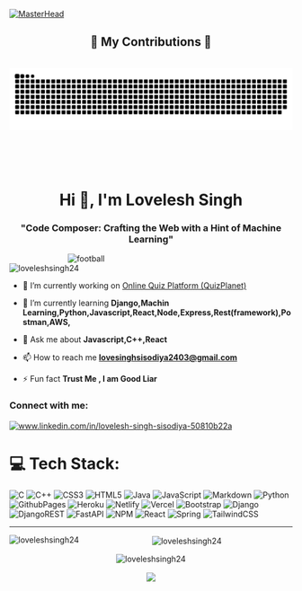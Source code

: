 [![MasterHead](https://1.bp.blogspot.com/-7A4WynwLsMw/XbBpCXG8fHI/AAAAAAAAMt4/uOa1bpLskYgrwGbllhSu2SDj_Mig8SXJQCLcBGAsYHQ/s1600/2000_600px.gif)](https://rishavchanda.io)
<div align="center">

  <h2>🐍 My Contributions 🐍</h2>
  <br>
  <img alt="snake eating my contributions" src="https://raw.githubusercontent.com/Mr-DevanshuGupta/Mr-DevanshuGupta/output/github-contribution-grid-snake.svg" />

  <br/><br/><br/>
</div>
<h1 align="center">Hi 👋, I'm Lovelesh Singh</h1>
<h3 align="center">"Code Composer: Crafting the Web with a Hint of Machine Learning"</h3>
<img align="right" alt="football" width="400" src="https://media4.giphy.com/media/v1.Y2lkPTc5MGI3NjExZHUyNTM3eXk2OGVvMTFpYjJ0M2o4ZnU1YmNsdnU2cjN3eGpsamE4aSZlcD12MV9pbnRlcm5hbF9naWZfYnlfaWQmY3Q9Zw/USV0ym3bVWQJJmNu3N/giphy.gif">

<p align="left"> <img src="https://komarev.com/ghpvc/?username=loveleshsingh24&label=Profile%20views&color=0e75b6&style=flat" alt="loveleshsingh24" /> </p>

- 🔭 I’m currently working on [Online Quiz Platform (QuizPlanet)](https://github.com/LoveleshSingh24/myenv.git)

- 🌱 I’m currently learning **Django,Machin Learning,Python,Javascript,React,Node,Express,Rest(framework),Postman,AWS,**

- 💬 Ask me about **Javascript,C++,React**

- 📫 How to reach me **lovesinghsisodiya2403@gmail.com**

- ⚡ Fun fact **Trust Me , I am Good Liar**

<h3 align="left">Connect with me:</h3>
<p align="left">
<a href="https://linkedin.com/in/www.linkedin.com/in/lovelesh-singh-sisodiya-50810b22a" target="blank"><img align="center" src="https://raw.githubusercontent.com/rahuldkjain/github-profile-readme-generator/master/src/images/icons/Social/linked-in-alt.svg" alt="www.linkedin.com/in/lovelesh-singh-sisodiya-50810b22a" height="30" width="40" /></a>
</p>


# 💻 Tech Stack:
![C](https://img.shields.io/badge/c-%2300599C.svg?style=for-the-badge&logo=c&logoColor=white) ![C++](https://img.shields.io/badge/c++-%2300599C.svg?style=for-the-badge&logo=c%2B%2B&logoColor=white) ![CSS3](https://img.shields.io/badge/css3-%231572B6.svg?style=for-the-badge&logo=css3&logoColor=white) ![HTML5](https://img.shields.io/badge/html5-%23E34F26.svg?style=for-the-badge&logo=html5&logoColor=white) ![Java](https://img.shields.io/badge/java-%23ED8B00.svg?style=for-the-badge&logo=openjdk&logoColor=white) ![JavaScript](https://img.shields.io/badge/javascript-%23323330.svg?style=for-the-badge&logo=javascript&logoColor=%23F7DF1E) ![Markdown](https://img.shields.io/badge/markdown-%23000000.svg?style=for-the-badge&logo=markdown&logoColor=white) ![Python](https://img.shields.io/badge/python-3670A0?style=for-the-badge&logo=python&logoColor=ffdd54) ![GithubPages](https://img.shields.io/badge/github%20pages-121013?style=for-the-badge&logo=github&logoColor=white) ![Heroku](https://img.shields.io/badge/heroku-%23430098.svg?style=for-the-badge&logo=heroku&logoColor=white) ![Netlify](https://img.shields.io/badge/netlify-%23000000.svg?style=for-the-badge&logo=netlify&logoColor=#00C7B7) ![Vercel](https://img.shields.io/badge/vercel-%23000000.svg?style=for-the-badge&logo=vercel&logoColor=white) ![Bootstrap](https://img.shields.io/badge/bootstrap-%238511FA.svg?style=for-the-badge&logo=bootstrap&logoColor=white) ![Django](https://img.shields.io/badge/django-%23092E20.svg?style=for-the-badge&logo=django&logoColor=white) ![DjangoREST](https://img.shields.io/badge/DJANGO-REST-ff1709?style=for-the-badge&logo=django&logoColor=white&color=ff1709&labelColor=gray) ![FastAPI](https://img.shields.io/badge/FastAPI-005571?style=for-the-badge&logo=fastapi) ![NPM](https://img.shields.io/badge/NPM-%23CB3837.svg?style=for-the-badge&logo=npm&logoColor=white) ![React](https://img.shields.io/badge/react-%2320232a.svg?style=for-the-badge&logo=react&logoColor=%2361DAFB) ![Spring](https://img.shields.io/badge/spring-%236DB33F.svg?style=for-the-badge&logo=spring&logoColor=white) ![TailwindCSS](https://img.shields.io/badge/tailwindcss-%2338B2AC.svg?style=for-the-badge&logo=tailwind-css)

---
<div align="center">

<p><img align="left" src="https://github-readme-stats.vercel.app/api/top-langs?username=loveleshsingh24&show_icons=true&locale=en&layout=compact" alt="loveleshsingh24" /></p>

<p>&nbsp;<img align="center" src="https://github-readme-stats.vercel.app/api?username=loveleshsingh24&show_icons=true&locale=en" alt="loveleshsingh24" /></p>

<p><img align="center" src="https://github-readme-streak-stats.herokuapp.com/?user=loveleshsingh24&" alt="loveleshsingh24" /></p>
<p><img align="center" src="https://blog.creativesafetysupply.com/wp-content/uploads/2012/10/engmeme4-e1522631885237.png"></p>


